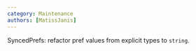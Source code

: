 ```yaml
---
category: Maintenance
authors: [MatissJanis]
---
```


SyncedPrefs: refactor pref values from explicit types to `string`.
